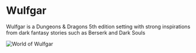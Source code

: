 # Wulfgar
Wulfgar is a Dungeons & Dragons 5th edition setting with strong inspirations from dark fantasy stories such as Berserk and Dark Souls

![World of Wulfgar](/Wulfgar/Lore/Maps/WorldMap_Cities.jpg)